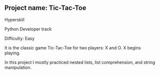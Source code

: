 
## Project name: Tic-Tac-Toe

Hyperskill

Python Developer track

Difficulty: Easy


It is the classic game Tic-Tac-Toe for two players: X and O. X begins playing.

In this project I mostly practiced nested lists, list comprehension, and string manipulation.
